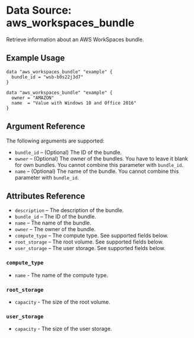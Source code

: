 
# Data Source: aws_workspaces_bundle

Retrieve information about an AWS WorkSpaces bundle.

## Example Usage

```hcl
data "aws_workspaces_bundle" "example" {
  bundle_id = "wsb-b0s22j3d7"
}

data "aws_workspaces_bundle" "example" {
  owner = "AMAZON"
  name  = "Value with Windows 10 and Office 2016"
}
```

## Argument Reference

The following arguments are supported:

* `bundle_id` – (Optional) The ID of the bundle.
* `owner` – (Optional) The owner of the bundles. You have to leave it blank for own bundles. You cannot combine this parameter with `bundle_id`.
* `name` – (Optional) The name of the bundle. You cannot combine this parameter with `bundle_id`.

## Attributes Reference

* `description` – The description of the bundle.
* `bundle_id` – The ID of the bundle.
* `name` – The name of the bundle.
* `owner` – The owner of the bundle.
* `compute_type` – The compute type. See supported fields below.
* `root_storage` – The root volume. See supported fields below.
* `user_storage` – The user storage. See supported fields below.

### `compute_type`

* `name` - The name of the compute type.

### `root_storage`

* `capacity` - The size of the root volume.

### `user_storage`

* `capacity` - The size of the user storage.
